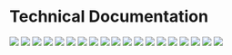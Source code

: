 # Technical Documentation

![](documentation/instrumentation-buoy-technical-doc-page-001.jpg)
![](documentation/instrumentation-buoy-technical-doc-page-002.jpg)
![](documentation/instrumentation-buoy-technical-doc-page-003.jpg)
![](documentation/instrumentation-buoy-technical-doc-page-004.jpg)
![](documentation/instrumentation-buoy-technical-doc-page-005.jpg)
![](documentation/instrumentation-buoy-technical-doc-page-006.jpg)
![](documentation/instrumentation-buoy-technical-doc-page-007.jpg)
![](documentation/instrumentation-buoy-technical-doc-page-008.jpg)
![](documentation/instrumentation-buoy-technical-doc-page-009.jpg)
![](documentation/instrumentation-buoy-technical-doc-page-0010.jpg)
![](documentation/instrumentation-buoy-technical-doc-page-0011.jpg)
![](documentation/instrumentation-buoy-technical-doc-page-0012.jpg)
![](documentation/instrumentation-buoy-technical-doc-page-0013.jpg)
![](documentation/instrumentation-buoy-technical-doc-page-0014.jpg)
![](documentation/instrumentation-buoy-technical-doc-page-0015.jpg)
![](documentation/instrumentation-buoy-technical-doc-page-0016.jpg)
![](documentation/instrumentation-buoy-technical-doc-page-0017.jpg)
![](documentation/instrumentation-buoy-technical-doc-page-0018.jpg)
![](documentation/instrumentation-buoy-technical-doc-page-0019.jpg)

